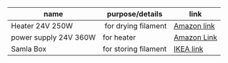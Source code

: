 | name | purpose/details | link |
| --- | --- | ---|
| Heater 24V 250W | for drying filament | [Amazon link](https://www.amazon.de/Konstante-Temperatur-elektrischer-Heizlüfter-Auto-kleinen/dp/B07BK1VQTP/ref=sr_1_4?__mk_de_DE=ÅMÅŽÕÑ&crid=QTCF33D46MWP&keywords=ptc%2Bheizelement%2B24v&qid=1681648120&sprefix=ptc%2Bheizelement%2B24v%2Caps%2C78&sr=8-4&th=1) |
| power supply 24V 360W | for heater | [Amazon Link](https://www.amazon.de/dp/B09YV3HFHN/ref=sspa_dk_detail_0?pd_rd_i=B09YV3HFHN&pd_rd_w=QZEUb&content-id=amzn1.sym.f63cb723-41a5-4d60-97aa-9969c9663073&pf_rd_p=f63cb723-41a5-4d60-97aa-9969c9663073&pf_rd_r=8NW15NYEDBF9NTASWNGW&pd_rd_wg=Q9Rzq&pd_rd_r=922e1007-8f3f-4e40-99fa-35fb6f3bafbe&s=diy&sp_csd=d2lkZ2V0TmFtZT1zcF9kZXRhaWw&th=1) |
| Samla Box | for storing filament | [IKEA link](https://www.ikea.com/de/de/p/samla-box-transparent-80102976/) |
